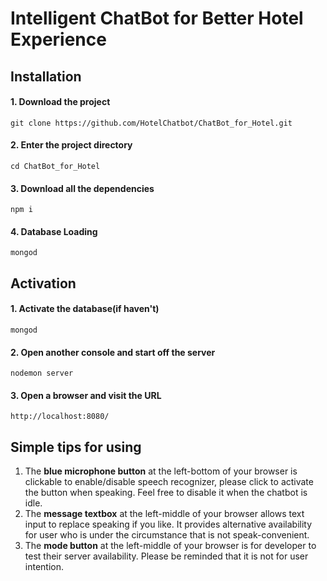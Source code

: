 # Intelligent ChatBot for Better Hotel Experience

## Installation
#### 1. Download the project
`git clone https://github.com/HotelChatbot/ChatBot_for_Hotel.git`
#### 2. Enter the project directory
`cd ChatBot_for_Hotel`
#### 3. Download all the dependencies
`npm i`
#### 4. Database Loading
`mongod`


## Activation
#### 1. Activate the database(if haven't)
`mongod`
#### 2. Open another console and start off the server
`nodemon server`
#### 3. Open a browser and visit the URL
`http://localhost:8080/`

## Simple tips for using
1. The **blue microphone button** at the left-bottom of your browser is clickable to enable/disable speech recognizer, please click to activate the button when speaking. Feel free to disable it when the chatbot is idle.
2. The **message textbox** at the left-middle of your browser allows text input to replace speaking if you like. It provides alternative availability for user who is under the circumstance that is not speak-convenient.
3. The **mode button** at the left-middle of your browser is for developer to test their server availability. Please be reminded that it is not for user intention.
